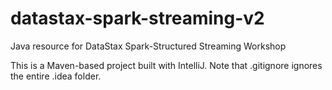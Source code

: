 # datastax-spark-streaming-v2
Java resource for DataStax Spark-Structured Streaming Workshop

This is a Maven-based project built with IntelliJ.  Note that .gitignore ignores the entire .idea folder.
